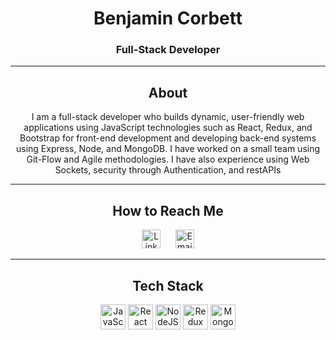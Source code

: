 <div align="center">

# Benjamin Corbett

### Full-Stack Developer 

---

## About

I am a full-stack developer who builds dynamic, user-friendly web applications using JavaScript technologies such as React, Redux, and Bootstrap for front-end development and developing back-end systems using Express, Node, and MongoDB. I have worked on a small team using Git-Flow and Agile methodologies. I have also experience using Web Sockets, security through Authentication, and restAPIs

---

## How to Reach Me

[<img src="https://cdn-icons-png.flaticon.com/512/174/174857.png" alt="LinkedIn" width="30" height="30">](https://www.linkedin.com/in/benjamin-corbett-84822424a) 
&nbsp;&nbsp;&nbsp;&nbsp;
[<img src="https://cdn-icons-png.flaticon.com/512/732/732200.png" alt="Email" width="30" height="30">](mailto:crystaledgedev22@gmail.com)

---

## Tech Stack

<img src="https://cdn.jsdelivr.net/gh/devicons/devicon/icons/javascript/javascript-original.svg" alt="JavaScript" width="40" height="40"> 
<img src="https://cdn.jsdelivr.net/gh/devicons/devicon/icons/react/react-original-wordmark.svg" alt="React" width="40" height="40"> 
<img src="https://cdn.jsdelivr.net/gh/devicons/devicon/icons/nodejs/nodejs-original-wordmark.svg" alt="NodeJS" width="40" height="40"> 
<img src="https://cdn.jsdelivr.net/gh/devicons/devicon/icons/redux/redux-original.svg" alt="Redux" width="40" height="40"> 
<img src="https://cdn.jsdelivr.net/gh/devicons/devicon/icons/mongodb/mongodb-original-wordmark.svg" alt="MongoDB" width="40" height="40"> 

</div>

